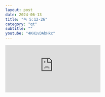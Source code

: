 ```yaml
---
layout: post
date: 2024-06-13
title: "눅 5:12-26"
category: "qt"
subtitle: ""
youtube: "4KH1vDAbHkc"
---
```


<div class="youtube margin-large">
    <iframe src="https://www.youtube.com/embed/4KH1vDAbHkc" title="YouTube video player" frameborder="0" allow="accelerometer; autoplay; clipboard-write; encrypted-media; gyroscope; picture-in-picture; web-share" allowfullscreen></iframe>
</div>


